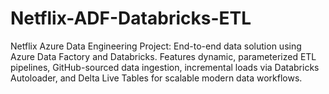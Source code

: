 # Netflix-ADF-Databricks-ETL
Netflix Azure Data Engineering Project: End-to-end data solution using Azure Data Factory and Databricks. Features dynamic, parameterized ETL pipelines, GitHub-sourced data ingestion, incremental loads via Databricks Autoloader, and Delta Live Tables for scalable modern data workflows.
